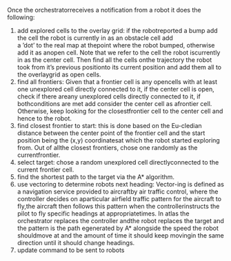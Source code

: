 Once the orchestratorreceives a notification from a robot it does the following:
1)  add  explored  cells  to  the  overlay  grid:  if  the  robotreported  a  bump  add  the  cell  the  robot  is  currently  in as  an  obstacle  cell  add  
a  ’dot’  to  the  real  map  at  thepoint  where  the  robot  bumped,  otherwise  add  it  as  anopen  cell.  Note  that  we  refer  to  the  cell  the  robot
iscurrently in as the center cell. Then find all the cells onthe trajectory the robot took from it’s previous positionto  its  current  position  and  add  them
all  to  the  overlaygrid as open cells.
2)  find all frontiers: Given that a frontier cell is any opencells with at least one unexplored cell directly connected to  it,  if  the  center  cell  is  open,
check  if  there  areany  unexplored  cells  directly  connected  to  it,  if  bothconditions  are  met  add  consider the  center  cell  as  afrontier  cell.
Otherwise,  keep  looking  for  the  closestfrontier cell to the center cell and hence to the robot.
3)  find closest frontier to start: this is done based on the Eu-cledian distance between the center point of the frontier cell  and  the  start  position  being 
the  (x,y)  coordinatesat  which  the  robot  started  exploring  from.  Out  of  allthe closest frontiers, chose one randomly as the currentfrontier.
4)  select  target:  chose  a  random  unexplored  cell  directlyconnected to the current frontier cell.
5)  find the shortest path to the target via the A* algorithm.
6)  use vectoring to determine robots next heading: Vector-ing is defined as a navigation service provided to aircraftby air traffic control, where the controller
decides on aparticular  airfield  traffic  pattern  for  the  aircraft  to  fly,the aircraft then follows this pattern when the controllerinstructs the pilot to fly
specific headings at appropriatetimes. In atlas the orchestrator replaces the controller andthe robot replaces the target and the pattern is the path egenerated  by
A*  alongside  the  speed  the  robot  shouldmove at and the amount of time it should keep movingin the same direction until it should change headings.
7)  update command to be sent to robots
